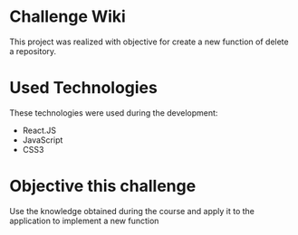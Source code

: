 # Challenge Wiki

This project was realized with objective for create a new function of delete a repository.

# Used Technologies

These technologies were used during the development:

 - React.JS
 - JavaScript
 - CSS3

 # Objective this challenge

 Use the knowledge obtained during the course and apply it to the application to implement a new function
